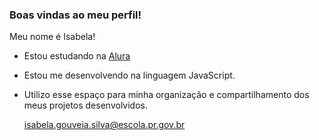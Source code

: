 ### Boas vindas ao meu perfil!

Meu nome é Isabela!

- Estou estudando na [Alura](//https://www.alura.com.br)
- Estou me desenvolvendo na linguagem JavaScript.
- Utilizo esse espaço para minha organização e compartilhamento dos meus projetos desenvolvidos.

  isabela.gouveia.silva@escola.pr.gov.br
